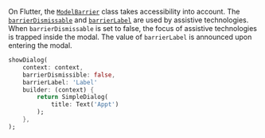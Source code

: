 On Flutter, the [`ModelBarrier`](https://api.flutter.dev/flutter/widgets/ModalBarrier-class.html) class takes accessibility into account. The [`barrierDismissable`](https://api.flutter.dev/flutter/widgets/ModalRoute/barrierDismissible.html) and [`barrierLabel`](https://api.flutter.dev/flutter/widgets/ModalRoute/barrierLabel.html) are used by assistive technologies. When `barrierDismissable` is set to false, the focus of assistive technologies is trapped inside the modal. The value of  `barrierLabel` is announced upon entering the modal.

```dart
showDialog(
    context: context,
    barrierDismissible: false,
    barrierLabel: 'Label'
    builder: (context) {
        return SimpleDialog(
            title: Text('Appt')
        );
    },
);
```
